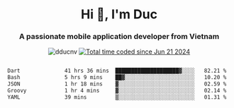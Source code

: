 <h1 align="center">
  Hi 👋, I'm  Duc</h1>
<h3 align="center">A passionate mobile application developer from Vietnam</h3>  
  
<p align="center"> <img src="https://komarev.com/ghpvc/?username=dducnv&label=Profile%20views&color=0e75b6&style=flat" alt="dducnv" /> 
<a href="https://wakatime.com/@4d2a2cd9-1bcb-4dd1-84a4-dce128a35137"><img src="https://wakatime.com/badge/user/4d2a2cd9-1bcb-4dd1-84a4-dce128a35137.svg" alt="Total time coded since Jun 21 2024" /></a>
</p>  

<div style="width: 100vw; overflow-x: auto; flex:center">
  <!--START_SECTION:waka-->

```txt
Dart              41 hrs 36 mins  ████████████████████▓░░░░   82.21 %
Bash              5 hrs 9 mins    ██▓░░░░░░░░░░░░░░░░░░░░░░   10.20 %
JSON              1 hr 18 mins    ▓░░░░░░░░░░░░░░░░░░░░░░░░   02.59 %
Groovy            1 hr 4 mins     ▓░░░░░░░░░░░░░░░░░░░░░░░░   02.14 %
YAML              39 mins         ▒░░░░░░░░░░░░░░░░░░░░░░░░   01.31 %
```

<!--END_SECTION:waka-->
</div>




  
